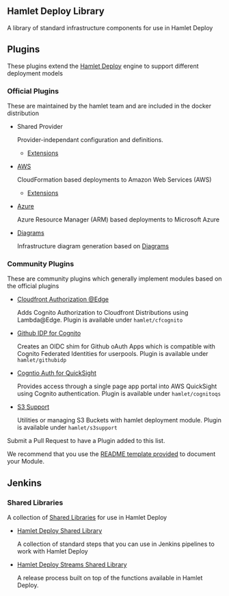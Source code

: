 ## Hamlet Deploy Library

A library of standard infrastructure components for use in Hamlet Deploy

## Plugins

These plugins extend the [Hamlet Deploy](https://docs.hamlet.io) engine to support different deployment models

### Official Plugins

These are maintained by the hamlet team and are included in the docker distribution

- Shared Provider

    Provider-independant configuration and definitions.

    - [Extensions](https://github.com/hamlet-io/engine/tree/master/providers/shared/extensions)


- [AWS](https://github.com/hamlet-io/engine-plugin-aws)

    CloudFormation based deployments to Amazon Web Services (AWS)

    - [Extensions](https://github.com/hamlet-io/engine-plugin-aws/tree/master/aws/extensions)

- [Azure](https://github.com/hamlet-io/engine-plugin-azure)

    Azure Resource Manager (ARM) based deployments to Microsoft Azure

- [Diagrams](https://github.com/hamlet-io/engine-plugin-diagrams)

    Infrastructure diagram generation based on [Diagrams](https://diagrams.mingrammer.com/)

### Community Plugins

These are community plugins which generally implement modules based on the official plugins

- [Cloudfront Authorization @Edge](https://github.com/hamlet-io/cloudfront-authorization-at-edge)

    Adds Cognito Authorization to Cloudfront Distributions using Lambda@Edge. Plugin is available under `hamlet/cfcognito`

- [Github IDP for Cognito](https://github.com/gs-gs/github-idp)

    Creates an OIDC shim for Github oAuth Apps which is compatible with Cognito Federated Identities for userpools. Plugin is available under `hamlet/githubidp`

- [Cogntio Auth for QuickSight](https://github.com/hamlet-io/aws-cognito-quicksight-auth)

    Provides access through a single page app portal into AWS QuickSight using Cognito authentication. Plugin is available under `hamlet/cognitoqs`

- [S3 Support](https://github.com/hamlet-io/lambda-s3-support)

    Utilities or managing S3 Buckets with hamlet deployment module. Plugin is available under `hamlet/s3support`

Submit a Pull Request to have a Plugin added to this list. 

We recommend that you use the [README template provided](templates/readme-template.md) to document your Module.

## Jenkins

### Shared Libraries

A collection of [Shared Libraries](https://www.jenkins.io/doc/book/pipeline/shared-libraries/) for use in Hamlet Deploy

- [Hamlet Deploy Shared Library](https://github.com/hamlet-io/jenkins-shared-library)

    A collection of standard steps that you can use in Jenkins pipelines to work with Hamlet Deploy

- [Hamlet Deploy Streams Shared Library](https://github.com/hamlet-io/jenkins-streams-shared-library)

    A release process built on top of the functions available in Hamlet Deploy.
